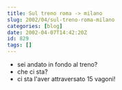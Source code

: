 ```yaml
---
title: Sul treno roma -> milano
slug: 2002/04/sul-treno-roma-milano
categories: [blog]
date: 2002-04-07T14:42:20Z
id: 829
tags: []
---
```


- sei andato in fondo al treno?
- che ci sta?
- ci sta l'aver attraversato 15 vagoni!
